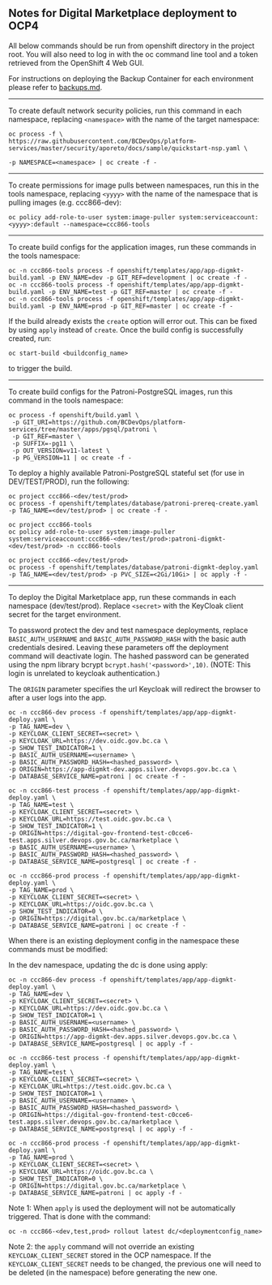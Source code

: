 ## Notes for Digital Marketplace deployment to OCP4

All below commands should be run from openshift directory in the project root. You will also need to log in with the oc command line tool and a token retrieved from the OpenShift 4 Web GUI.

For instructions on deploying the Backup Container for each environment please refer to [backups.md](../docs/backups.md).

-----

To create default network security policies, run this command in each namespace, replacing `<namespace>` with the name of the target namespace:

```
oc process -f \
https://raw.githubusercontent.com/BCDevOps/platform-services/master/security/aporeto/docs/sample/quickstart-nsp.yaml \

-p NAMESPACE=<namespace> | oc create -f -
```

-----

To create permissions for image pulls between namespaces, run this in the tools namespace, replacing `<yyyy>` with the name of the namespace that is pulling images (e.g. ccc866-dev):

```
oc policy add-role-to-user system:image-puller system:serviceaccount:<yyyy>:default --namespace=ccc866-tools
```

-----

To create build configs for the application images, run these commands in the tools namespace:

```
oc -n ccc866-tools process -f openshift/templates/app/app-digmkt-build.yaml -p ENV_NAME=dev -p GIT_REF=development | oc create -f -
oc -n ccc866-tools process -f openshift/templates/app/app-digmkt-build.yaml -p ENV_NAME=test -p GIT_REF=master | oc create -f -
oc -n ccc866-tools process -f openshift/templates/app/app-digmkt-build.yaml -p ENV_NAME=prod -p GIT_REF=master | oc create -f -
```

If the build already exists the `create` option will error out.  This can be fixed by using `apply` instead of `create`.  Once the build config is successfully created, run:

`oc start-build <buildconfig_name>`

to trigger the build.


------

To create build configs for the Patroni-PostgreSQL images, run this command in the tools namespace:

```
oc process -f openshift/build.yaml \
 -p GIT_URI=https://github.com/BCDevOps/platform-services/tree/master/apps/pgsql/patroni \
 -p GIT_REF=master \
 -p SUFFIX=-pg11 \
 -p OUT_VERSION=v11-latest \
 -p PG_VERSION=11 | oc create -f -
```

To deploy a highly available Patroni-PostgreSQL stateful set (for use in DEV/TEST/PROD), run the following:

```
oc project ccc866-<dev/test/prod>
oc process -f openshift/templates/database/patroni-prereq-create.yaml -p TAG_NAME=<dev/test/prod> | oc create -f -

oc project ccc866-tools
oc policy add-role-to-user system:image-puller system:serviceaccount:ccc866-<dev/test/prod>:patroni-digmkt-<dev/test/prod> -n ccc866-tools

oc project ccc866-<dev/test/prod>
oc process -f openshift/templates/database/patroni-digmkt-deploy.yaml -p TAG_NAME=<dev/test/prod> -p PVC_SIZE=<2Gi/10Gi> | oc apply -f -
```

------

To deploy the Digital Marketplace app, run these commands in each namespace (dev/test/prod).
Replace `<secret>` with the KeyCloak client secret for the target environment.

To password protect the dev and test namespace deployments, replace `BASIC_AUTH_USERNAME` and `BASIC_AUTH_PASSWORD_HASH` with the basic auth credentials desired. Leaving these parameters off the deployment command will deactivate login. The hashed password can be generated using the npm library bcrypt `bcrypt.hash('<password>',10)`. (NOTE:  This login is unrelated to keycloak authentication.)

The `ORIGIN` parameter specifies the url Keycloak will redirect the browser to after a user logs into the app.

```
oc -n ccc866-dev process -f openshift/templates/app/app-digmkt-deploy.yaml \
-p TAG_NAME=dev \
-p KEYCLOAK_CLIENT_SECRET=<secret> \
-p KEYCLOAK_URL=https://dev.oidc.gov.bc.ca \
-p SHOW_TEST_INDICATOR=1 \
-p BASIC_AUTH_USERNAME=<username> \
-p BASIC_AUTH_PASSWORD_HASH=<hashed_password> \
-p ORIGIN=https://app-digmkt-dev.apps.silver.devops.gov.bc.ca \
-p DATABASE_SERVICE_NAME=patroni | oc create -f -
```

```
oc -n ccc866-test process -f openshift/templates/app/app-digmkt-deploy.yaml \
-p TAG_NAME=test \
-p KEYCLOAK_CLIENT_SECRET=<secret> \
-p KEYCLOAK_URL=https://test.oidc.gov.bc.ca \
-p SHOW_TEST_INDICATOR=1 \
-p ORIGIN=https://digital-gov-frontend-test-c0cce6-test.apps.silver.devops.gov.bc.ca/marketplace \
-p BASIC_AUTH_USERNAME=<username> \
-p BASIC_AUTH_PASSWORD_HASH=<hashed_password> \
-p DATABASE_SERVICE_NAME=postgresql | oc create -f -
```

```
oc -n ccc866-prod process -f openshift/templates/app/app-digmkt-deploy.yaml \
-p TAG_NAME=prod \
-p KEYCLOAK_CLIENT_SECRET=<secret> \
-p KEYCLOAK_URL=https://oidc.gov.bc.ca \
-p SHOW_TEST_INDICATOR=0 \
-p ORIGIN=https://digital.gov.bc.ca/marketplace \
-p DATABASE_SERVICE_NAME=patroni | oc create -f -
```

When there is an existing deployment config in the namespace these commands must be modified:

In the dev namespace, updating the dc is done using apply:

```
oc -n ccc866-dev process -f openshift/templates/app/app-digmkt-deploy.yaml \
-p TAG_NAME=dev \
-p KEYCLOAK_CLIENT_SECRET=<secret> \
-p KEYCLOAK_URL=https://dev.oidc.gov.bc.ca \
-p SHOW_TEST_INDICATOR=1 \
-p BASIC_AUTH_USERNAME=<username> \
-p BASIC_AUTH_PASSWORD_HASH=<hashed_password> \
-p ORIGIN=https://app-digmkt-dev.apps.silver.devops.gov.bc.ca \
-p DATABASE_SERVICE_NAME=postgresql | oc apply -f -
```
```
oc -n ccc866-test process -f openshift/templates/app/app-digmkt-deploy.yaml \
-p TAG_NAME=test \
-p KEYCLOAK_CLIENT_SECRET=<secret> \
-p KEYCLOAK_URL=https://test.oidc.gov.bc.ca \
-p SHOW_TEST_INDICATOR=1 \
-p BASIC_AUTH_USERNAME=<username> \
-p BASIC_AUTH_PASSWORD_HASH=<hashed_password> \
-p ORIGIN=https://digital-gov-frontend-test-c0cce6-test.apps.silver.devops.gov.bc.ca/marketplace \
-p DATABASE_SERVICE_NAME=postgresql | oc apply -f -
```

```
oc -n ccc866-prod process -f openshift/templates/app/app-digmkt-deploy.yaml \
-p TAG_NAME=prod \
-p KEYCLOAK_CLIENT_SECRET=<secret> \
-p KEYCLOAK_URL=https://oidc.gov.bc.ca \
-p SHOW_TEST_INDICATOR=0 \
-p ORIGIN=https://digital.gov.bc.ca/marketplace \
-p DATABASE_SERVICE_NAME=patroni | oc apply -f -
```

Note 1: When `apply` is used the deployment will not be automatically triggered.  That is done with the command:

`oc -n ccc866-<dev,test,prod> rollout latest dc/<deploymentconfig_name>`

Note 2: the `apply` command will not override an existing `KEYCLOAK_CLIENT_SECRET` stored in the OCP namespace.
If the `KEYCLOAK_CLIENT_SECRET` needs to be changed, the previous one will need to be deleted (in the namespace) before generating the new one.
